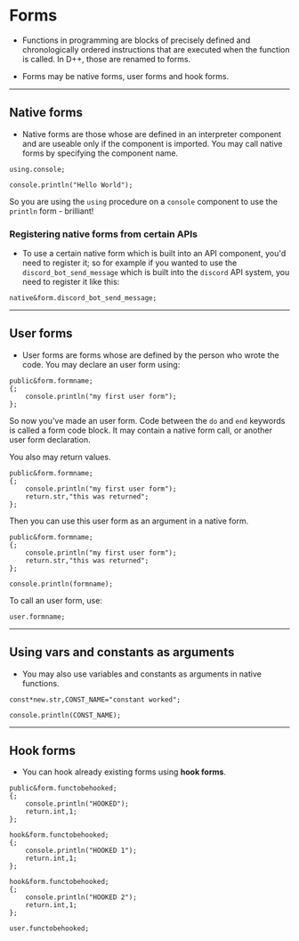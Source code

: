 # Forms
- Functions in programming are blocks of precisely defined and chronologically ordered instructions that are executed when the function is called. In D++, those are renamed to forms.

- Forms may be native forms, user forms and hook forms.

---------------------------------------------------------------------------------------------------------

## Native forms

- Native forms are those whose are defined in an interpreter component and are useable only if the component is imported. You may call native forms by specifying the component name.

```pawn
using.console;

console.println("Hello World");
```

So you are using the `using` procedure on a `console` component to use the `println` form - brilliant!


### Registering native forms from certain APIs

- To use a certain native form which is built into an API component, you'd need to register it; so for example if you wanted to use the `discord_bot_send_message` which is built into the `discord` API system, you need to register it like this:

```pawn
native&form.discord_bot_send_message;
```

---------------------------------------------------------------------------------------------------------

## User forms

- User forms are forms whose are defined by the person who wrote the code. You may declare an user form using:

```pawn
public&form.formname;
{;
	console.println("my first user form");
};
```

So now you've made an user form. Code between the `do` and `end` keywords is called a form code block. It may contain a native form call, or another user form declaration.

You also may return values.

```pawn
public&form.formname;
{;
	console.println("my first user form");
	return.str,"this was returned";
};
```

Then you can use this user form as an argument in a native form.

```pawn
public&form.formname;
{;
	console.println("my first user form");
	return.str,"this was returned";
};

console.println(formname);
```

To call an user form, use:

```pawn
user.formname;
```

---------------------------------------------------------------------------------------------------------

## Using vars and constants as arguments

- You may also use variables and constants as arguments in native functions.

```pawn
const*new.str,CONST_NAME="constant worked";

console.println(CONST_NAME);
```

---------------------------------------------------------------------------------------------------------

## Hook forms
- You can hook already existing forms using **hook forms**.

```pawn
public&form.functobehooked;
{;
	console.println("HOOKED");
	return.int,1;
};

hook&form.functobehooked;
{;
	console.println("HOOKED 1");
	return.int,1;
};

hook&form.functobehooked;
{;
	console.println("HOOKED 2");
	return.int,1;
};

user.functobehooked;
```
